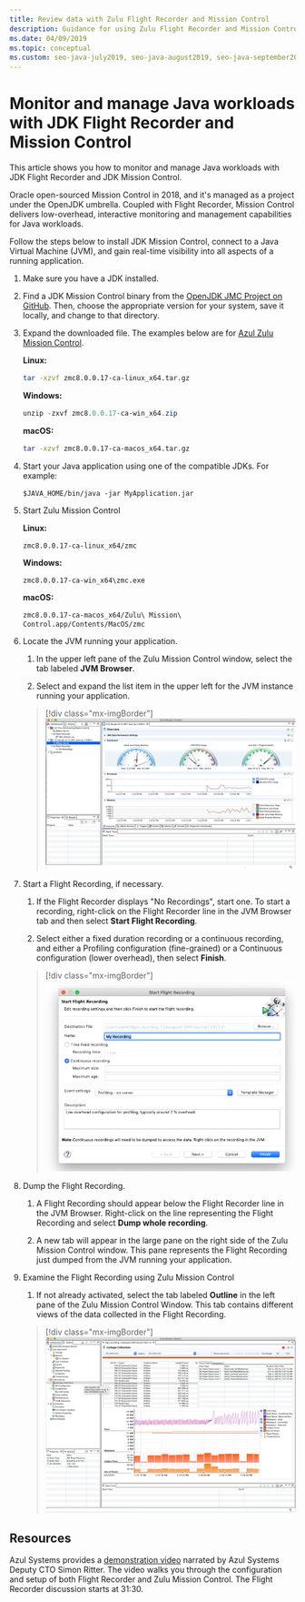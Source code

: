 ```yaml
---
title: Review data with Zulu Flight Recorder and Mission Control
description: Guidance for using Zulu Flight Recorder and Mission Control to collect and review app data.
ms.date: 04/09/2019
ms.topic: conceptual
ms.custom: seo-java-july2019, seo-java-august2019, seo-java-september2019, devx-track-java
---
```


# Monitor and manage Java workloads with JDK Flight Recorder and Mission Control

This article shows you how to monitor and manage Java workloads with JDK Flight Recorder and JDK Mission Control.

Oracle open-sourced Mission Control in 2018, and it's managed as a project under the OpenJDK umbrella. Coupled with Flight Recorder, Mission Control delivers low-overhead, interactive monitoring and management capabilities for Java workloads.

Follow the steps below to install JDK Mission Control, connect to a Java Virtual Machine (JVM), and gain real-time visibility into all aspects of a running application.

1. Make sure you have a JDK installed.

2. Find a JDK Mission Control binary from the [OpenJDK JMC Project on GitHub](https://github.com/openjdk/jmc). Then, choose the appropriate version for your system, save it locally, and change to that directory.

3. Expand the downloaded file. The examples below are for [Azul Zulu Mission Control](https://www.azul.com/products/components/zulu-mission-control/#block-download).

    **Linux:**

    ```bash
    tar -xzvf zmc8.0.0.17-ca-linux_x64.tar.gz
    ```

    **Windows:**

    ```powershell
    unzip -zxvf zmc8.0.0.17-ca-win_x64.zip
    ```

    **macOS:**

    ```bash
    tar -xzvf zmc8.0.0.17-ca-macos_x64.tar.gz
    ```

4. Start your Java application using one of the compatible JDKs. For example:

    ```azurecli
    $JAVA_HOME/bin/java -jar MyApplication.jar
    ```

5. Start Zulu Mission Control

    **Linux:**

    ```azurecli
    zmc8.0.0.17-ca-linux_x64/zmc
    ```

    **Windows:**

    ```azurecli
    zmc8.0.0.17-ca-win_x64\zmc.exe
    ```

    **macOS:**

    ```azurecli
    zmc8.0.0.17-ca-macos_x64/Zulu\ Mission\ Control.app/Contents/MacOS/zmc
    ```

6. Locate the JVM running your application.

    1. In the upper left pane of the Zulu Mission Control window, select the tab labeled **JVM Browser**.

    2. Select and expand the list item in the upper left for the JVM instance running your application.

    > [!div class="mx-imgBorder"]
    ![Expand the list item in the upper left for your JVM instance](media/jfr-jvm-instance-dashboard.png)

7. Start a Flight Recording, if necessary.

    1. If the Flight Recorder displays "No Recordings", start one. To start a recording, right-click on the Flight Recorder line in the JVM Browser tab and then select **Start Flight Recording**.

    2. Select either a fixed duration recording or a continuous recording, and either a Profiling configuration (fine-grained) or a Continuous configuration (lower overhead), then select **Finish**.

    > [!div class="mx-imgBorder"]
    ![Start a Flight Recording](media/jfr-start-flight-recording.png)

8. Dump the Flight Recording.

    1. A Flight Recording should appear below the Flight Recorder line in the JVM Browser. Right-click on the line representing the Flight Recording and select **Dump whole recording**.

    2. A new tab will appear in the large pane on the right side of the Zulu Mission Control window. This pane represents the Flight Recording just dumped from the JVM running your application.

9. Examine the Flight Recording using Zulu Mission Control
    1. If not already activated, select the tab labeled **Outline** in the left pane of the Zulu Mission Control Window. This tab contains different views of the data collected in the Flight Recording.

    > [!div class="mx-imgBorder"]
    ![Review the Flight Recording](media/jfr-zulu-mission-control-data.png)

## Resources

Azul Systems provides a [demonstration video](https://www.azul.com/presentation/azul-webinar-open-source-flight-recorder-and-mission-control-managing-and-measuring-openjdk-8-performance/) narrated by Azul Systems Deputy CTO Simon Ritter. The video walks you through the configuration and setup of both Flight Recorder and Zulu Mission Control. The Flight Recorder discussion starts at 31:30.
